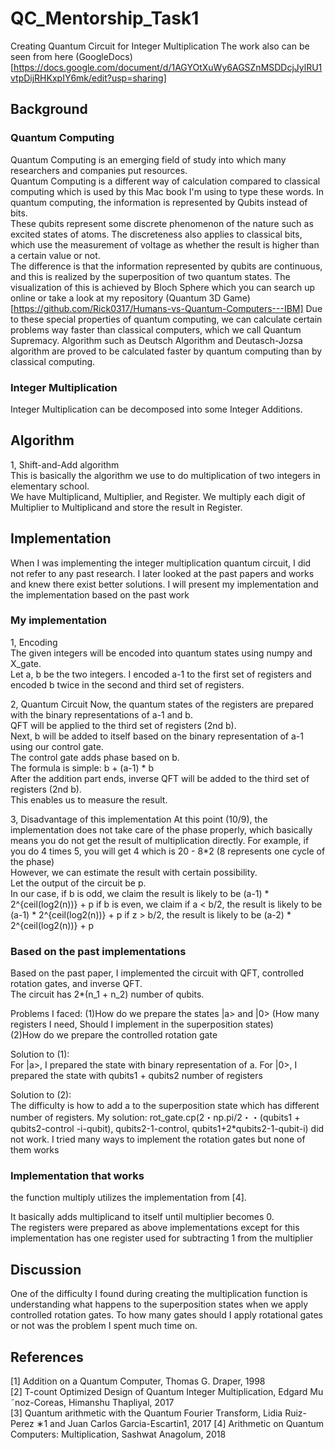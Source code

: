 # QC_Mentorship_Task1
Creating Quantum Circuit for Integer Multiplication 
The work also can be seen from here (GoogleDocs)[https://docs.google.com/document/d/1AGYOtXuWy6AGSZnMSDDcjJylRU1vtpDijRHKxpIY6mk/edit?usp=sharing]

## Background
### Quantum Computing
Quantum Computing is an emerging field of study into which many researchers and companies put resources.  
Quantum Computing is a different way of calculation compared to classical computing which is used by this Mac book I'm using to type these words.  In quantum computing, the information is represented by Qubits instead of bits.  
These qubits represent some discrete phenomenon of the nature such as excited states of atoms. The discreteness also applies to classical bits, which use the measurement of voltage as whether the result is higher than a certain value or not.  
The difference is that the information represented by qubits are continuous, and this is realized by the superposition of two quantum states.  The visualization of this is achieved by Bloch Sphere which you can search up online or take a look at my repository (Quantum 3D Game)[https://github.com/Rick0317/Humans-vs-Quantum-Computers---IBM] 
Due to these special properties of quantum computing, we can calculate certain problems way faster than classical computers, which we call Quantum Supremacy.  Algorithm such as Deutsch Algorithm and Deutasch-Jozsa algorithm are proved to be calculated faster by quantum computing than by classical computing.  

### Integer Multiplication
Integer Multiplication can be decomposed into some Integer Additions.

## Algorithm

1, Shift-and-Add algorithm  
This is basically the algorithm we use to do multiplication of two integers in elementary school.  
We have Multiplicand, Multiplier, and Register. We multiply each digit of Multiplier to Multiplicand and store the result in Register.  


## Implementation
When I was implementing the integer multiplication quantum circuit, I did not refer to any past research. I later looked at the past papers and works and knew there exist better solutions. I will present my implementation and the implementation based on the past work  

### My implementation

1, Encoding  
The given integers will be encoded into quantum states using numpy and X_gate.  
Let a, b be the two integers. I encoded a-1 to the first set of registers and encoded b twice in the second and third set of registers.  

2, Quantum Circuit
Now, the quantum states of the registers are prepared with the binary representations of a-1 and b.  
QFT will be applied to the third set of registers (2nd b).  
Next, b will be added to itself based on the binary representation of a-1 using our control gate.  
The control gate adds phase based on b.  
The formula is simple: b + (a-1) * b  
After the addition part ends, inverse QFT will be added to the third set of registers (2nd b).  
This enables us to measure the result.  

3, Disadvantage of this implementation
At this point (10/9), the implementation does not take care of the phase properly, which basically means you do not get the result of multiplication directly. For example, if you do 4 times 5, you will get 4 which is 20 - 8*2 (8 represents one cycle of the phase)  
However, we can estimate the result with certain possibility.  
Let the output of the circuit be p.  
In our case, if b is odd, we claim the result is likely to be (a-1) * 2^{ceil(log2(n))} + p
if b is even, we claim if a < b/2, the result is likely to be (a-1) * 2^{ceil(log2(n))} + p
if z > b/2, the result is likely to be (a-2) * 2^{ceil(log2(n))} + p

### Based on the past implementations
Based on the past paper, I implemented the circuit with QFT, controlled rotation gates, and inverse QFT.  
The circuit has 2*(n_1 + n_2) number of qubits.

Problems I faced:
(1)How do we prepare the states |a> and |0> (How many registers I need, Should I implement in the superposition states)  
(2)How do we prepare the controlled rotation gate  

Solution to (1):  
For |a>, I prepared the state with binary representation of a. 
For |0>, I prepared the state with qubits1 + qubits2 number of registers

Solution to (2):  
The difficulty is how to add a to the superposition state which has different number of registers.
My solution: rot_gate.cp(2・np.pi/2・・(qubits1 + qubits2-control -i-qubit), qubits2-1-control, qubits1+2*qubits2-1-qubit-i)
did not work. 
I tried many ways to implement the rotation gates but none of them works

### Implementation that works
the function multiply utilizes the implementation from [4].  

It basically adds multiplicand to itself until multiplier becomes 0.  
The registers were prepared as above implementations except for this implementation has one register used for subtracting 1 from the multiplier  


## Discussion
One of the difficulty I found during creating the multiplication function is understanding what happens to the superposition states when we apply controlled rotation gates. To how many gates should I apply rotational gates or not was the problem I spent much time on.


## References
[1] Addition on a Quantum Computer, Thomas G. Draper, 1998  
[2] T-count Optimized Design of Quantum Integer Multiplication, Edgard Mu ˜noz-Coreas, Himanshu Thapliyal, 2017  
[3] Quantum arithmetic with the Quantum Fourier Transform, Lidia Ruiz-Perez ∗1 and Juan Carlos Garcia-Escartin1, 2017 
[4] Arithmetic on Quantum Computers: Multiplication, Sashwat Anagolum, 2018 

